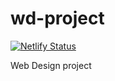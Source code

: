 # wd-project

[![Netlify Status](https://api.netlify.com/api/v1/badges/1add41bb-89a8-4476-a27a-3d229b30d99a/deploy-status)](https://app.netlify.com/sites/miniera/deploys)

Web Design project
